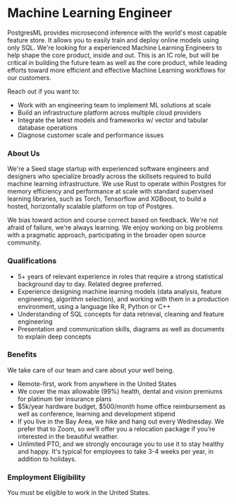 # Machine Learning Engineer

PostgresML provides microsecond inference with the world's most capable feature store. It allows you to easily train and deploy online models using only SQL. We're looking for a experienced Machine Learning Engineers to help shape the core product, inside and out. This is an IC role, but will be critical in building the future team as well as the core product, while leading efforts toward more efficient and effective Machine Learning workflows for our customers.

Reach out if you want to:

* Work with an engineering team to implement ML solutions at scale
* Build an infrastructure platform across multiple cloud providers
* Integrate the latest models and frameworks w/ vector and tabular database operations
* Diagnose customer scale and performance issues

### About Us

We're a Seed stage startup with experienced software engineers and designers who specialize broadly across the skillsets required to build machine learning infrastructure. We use Rust to operate within Postgres for memory efficiency and performance at scale with standard supervised learning libraries, such as Torch, Tensorflow and XGBoost, to build a hosted, horizontally scalable platform on top of Postgres.

We bias toward action and course correct based on feedback. We're not afraid of failure, we're always learning. We enjoy working on big problems with a pragmatic approach, participating in the broader open source community.

### Qualifications

* 5+ years of relevant experience in roles that require a strong statistical background day to day. Related degree preferred.
* Experience designing machine learning models (data analysis, feature engineering, algorithm selection), and working with them in a production environment, using a language like R, Python or C++
* Understanding of SQL concepts for data retrieval, cleaning and feature engineering
* Presentation and communication skills, diagrams as well as documents to explain deep concepts

### Benefits

We take care of our team and care about your well being.

* Remote-first, work from anywhere in the United States
* We cover the max allowable (99%) health, dental and vision premiums for platinum tier insurance plans
* $5k/year hardware budget, $500/month home office reimbursement as well as conference, learning and development stipend
* If you live in the Bay Area, we hike and hang out every Wednesday. We prefer that to Zoom, so we’ll offer you a relocation package if you’re interested in the beautiful weather.
* Unlimited PTO, and we strongly encourage you to use it to stay healthy and happy. It's typical for employees to take 3-4 weeks per year, in addition to holidays.

### Employment Eligibility

You must be eligible to work in the United States.
